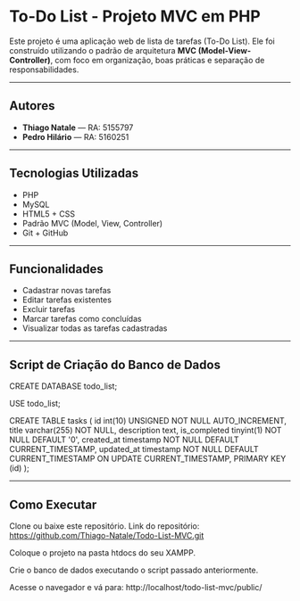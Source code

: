 # To-Do List - Projeto MVC em PHP

Este projeto é uma aplicação web de lista de tarefas (To-Do List). Ele foi construído utilizando o padrão de arquitetura **MVC (Model-View-Controller)**, com foco em organização, boas práticas e separação de responsabilidades.

---

## Autores

- **Thiago Natale** — RA: 5155797  
- **Pedro Hilário** — RA: 5160251

---

## Tecnologias Utilizadas

- PHP
- MySQL
- HTML5 + CSS
- Padrão MVC (Model, View, Controller)
- Git + GitHub

---

## Funcionalidades

- Cadastrar novas tarefas
- Editar tarefas existentes
- Excluir tarefas
- Marcar tarefas como concluídas
- Visualizar todas as tarefas cadastradas

---

## Script de Criação do Banco de Dados

CREATE DATABASE todo_list;

USE todo_list;

CREATE TABLE tasks (
  id int(10) UNSIGNED NOT NULL AUTO_INCREMENT,
  title varchar(255) NOT NULL,
  description text,
  is_completed tinyint(1) NOT NULL DEFAULT '0',
  created_at timestamp NOT NULL DEFAULT CURRENT_TIMESTAMP,
  updated_at timestamp NOT NULL DEFAULT CURRENT_TIMESTAMP ON UPDATE CURRENT_TIMESTAMP,
  PRIMARY KEY (id)
);

---

## Como Executar

Clone ou baixe este repositório.
Link do repositório: https://github.com/Thiago-Natale/Todo-List-MVC.git

Coloque o projeto na pasta htdocs do seu XAMPP.

Crie o banco de dados executando o script passado anteriormente.

Acesse o navegador e vá para:
http://localhost/todo-list-mvc/public/



